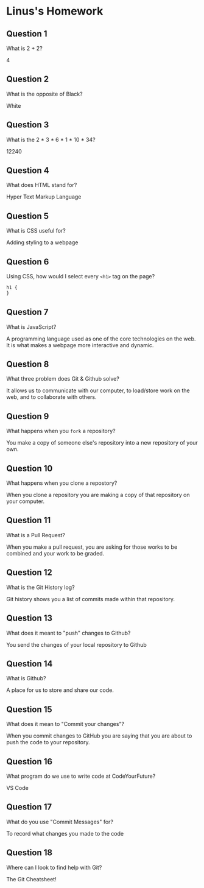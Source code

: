 # Linus's Homework

## Question 1

What is 2 + 2?

4

## Question 2

What is the opposite of Black?

White

## Question 3

What is the 2 \* 3 \* 6 \* 1 \* 10 \* 34?

12240

## Question 4

What does HTML stand for?

Hyper Text Markup Language

## Question 5

What is CSS useful for?

Adding styling to a webpage

## Question 6

Using CSS, how would I select every `<h1>` tag on the page?

```css
h1 {
}
```

## Question 7

What is JavaScript?

A programming language used as one of the core technologies on the web. It is what makes a webpage more interactive and dynamic.

## Question 8

What three problem does Git & Github solve?

It allows us to communicate with our computer, to load/store work on the web, and to collaborate with others.

## Question 9

What happens when you `fork` a repository?

You make a copy of someone else's repository into a new repository of your own.

## Question 10

What happens when you clone a repostory?

When you clone a repository you are making a copy of that repository on your computer.

## Question 11

What is a Pull Request?

When you make a pull request, you are asking for those works to be combined and your work to be graded.

## Question 12

What is the Git History log?

Git history shows you a list of commits made within that repository.

## Question 13

What does it meant to "push" changes to Github?

You send the changes of your local repository to Github

## Question 14

What is Github?

A place for us to store and share our code.

## Question 15

What does it mean to "Commit your changes"?

When you commit changes to GitHub you are saying that you are about to push the code to your repository.

## Question 16

What program do we use to write code at CodeYourFuture?

VS Code

## Question 17

What do you use "Commit Messages" for?

To record what changes you made to the code

## Question 18

Where can I look to find help with Git?

The Git Cheatsheet!
